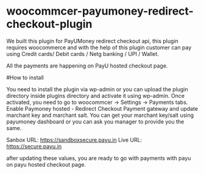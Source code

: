 # woocommcer-payumoney-redirect-checkout-plugin

We built this plugin for PayUMoney redirect checkout api, 
this plugin requires woocommerce and with the help of this plugin customer can pay using 
Credit cards/ Debit cards / Netg banking / UPI / Wallet. 

All the payments are happening on PayU hosted checkout page.

#How to install

You need to install the plugin via wp-admin or you can upload the plugin directory inside plugins directory and activate it using wp-admin. 
Once activated, you need to go to woocommcer -> Settings -> Payments tabs.
Enable Paymoney hosted - Redirect Checkout Payment gateway and update marchant key and marchant salt. You can get your marchant key/salt using payumoney dashboard 
or you can ask you manager to provide you the same.

Sanbox URL: https://sandboxsecure.payu.in
Live URL: https://secure.payu.in

after updating these values, you are ready to go with payments with payu on payu hosted checkout page.
